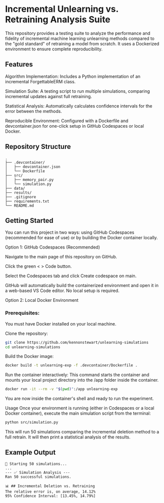 # Incremental Unlearning vs. Retraining Analysis Suite
This repository provides a testing suite to analyze the performance and fidelity of incremental machine learning unlearning methods compared to the "gold standard" of retraining a model from scratch. It uses a Dockerized environment to ensure complete reproducibility.

## Features
Algorithm Implementation: Includes a Python implementation of an incremental ForgettableERM class.

Simulation Suite: A testing script to run multiple simulations, comparing incremental updates against full retraining.

Statistical Analysis: Automatically calculates confidence intervals for the error between the methods.

Reproducible Environment: Configured with a Dockerfile and devcontainer.json for one-click setup in GitHub Codespaces or local Docker.

## Repository Structure
```
.
├── .devcontainer/
│   ├── devcontainer.json
│   └── Dockerfile
├── src/
│   ├── memory_pair.py
│   └── simulation.py
├── data/  
├── results/ 
├── .gitignore
├── requirements.txt 
└── README.md
```

## Getting Started
You can run this project in two ways: using GitHub Codespaces (recommended for ease of use) or by building the Docker container locally.

Option 1: GitHub Codespaces (Recommended)

Navigate to the main page of this repository on GitHub.

Click the green < > Code button.

Select the Codespaces tab and click Create codespace on main.

GitHub will automatically build the containerized environment and open it in a web-based VS Code editor. No local setup is required.

Option 2: Local Docker Environment

### Prerequisites: 
You must have Docker installed on your local machine.

Clone the repository:

```bash
git clone https://github.com/kennonstewart/unlearning-simulations
cd unlearning-simulations
```

Build the Docker image:

```bash
docker build -t unlearning-exp -f .devcontainer/Dockerfile .
```

Run the container interactively: This command starts the container and mounts your local project directory into the /app folder inside the container.


```bash
docker run -it --rm -v "$(pwd)":/app unlearning-exp
```

You are now inside the container's shell and ready to run the experiment.

Usage
Once your environment is running (either in Codespaces or a local Docker container), execute the main simulation script from the terminal:

```bash
python src/simulation.py
```

This will run 50 simulations comparing the incremental deletion method to a full retrain. It will then print a statistical analysis of the results.

## Example Output

```
🚀 Starting 50 simulations...
...
--- ✅ Simulation Analysis ---
Ran 50 successful simulations.

📊 ## Incremental Deletion vs. Retraining
The relative error is, on average, 14.12%
95% Confidence Interval: [13.45%, 14.79%]
```